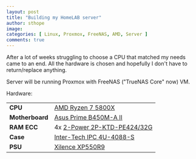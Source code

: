 ```yaml
---
layout: post
title: "Building my HomeLAB server"
author: sthope
image: 
categories: [ Linux, Proxmox, FreeNAS, AMD, Server ]
comments: true
---
```


After a lot of weeks struggling to choose a CPU that matched my needs came to an end.
All the hardware is chosen and hopefully I don't have to return/replace anything.

Server will be running Proxmox with FreeNAS ("TrueNAS Core" now) VM.

Hardware:

|                 |                                 |
|-----------------|---------------------------------|
| **CPU**         | [AMD Ryzen 7 5800X](https://www.amd.com/en/products/cpu/amd-ryzen-7-5800x)
| **Motherboard** | [Asus Prime B450M-A II](https://www.asus.com/Motherboards-Components/Motherboards/PRIME/PRIME-B450M-A-II/)
| **RAM ECC**     | 4x [2-Power 2P-KTD-PE424/32G](https://tweakers.net/pricewatch/1307406/2-power-2p-ktd-pe424-32g/specificaties/)
| **Case**        | [Inter-Tech IPC 4U-4088-S](https://www.inter-tech.de/en/products/ipc/server-cases/4u-4088-s)
| **PSU**         | [Xilence XP550R9](https://tweakers.net/pricewatch/999371/xilence-xp550r9/specificaties/)